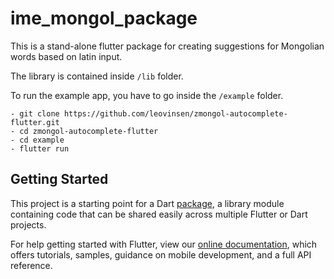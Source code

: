 # ime_mongol_package

This is a stand-alone flutter package for creating suggestions for Mongolian words based on latin input.

The library is contained inside `/lib` folder. 

To run the example app, you have to go inside the `/example` folder.

```
- git clone https://github.com/leovinsen/zmongol-autocomplete-flutter.git
- cd zmongol-autocomplete-flutter
- cd example
- flutter run
```

## Getting Started

This project is a starting point for a Dart
[package](https://flutter.dev/developing-packages/),
a library module containing code that can be shared easily across
multiple Flutter or Dart projects.

For help getting started with Flutter, view our 
[online documentation](https://flutter.dev/docs), which offers tutorials, 
samples, guidance on mobile development, and a full API reference.
